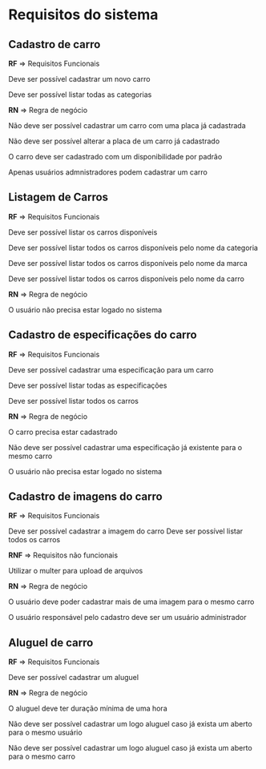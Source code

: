 # Requisitos do sistema

## Cadastro de carro

**RF** => Requisitos Funcionais

Deve ser possível cadastrar um novo carro

Deve ser possível listar todas as categorias

**RN** => Regra de negócio

Não deve ser possível cadastrar um carro com uma placa já cadastrada

Não deve ser possível alterar a placa de um carro já cadastrado

O carro deve ser cadastrado com um disponibilidade por padrão

Apenas usuários admnistradores podem cadastrar um carro

## Listagem de Carros

**RF** => Requisitos Funcionais

Deve ser possível listar os carros disponíveis

Deve ser possível listar todos os carros disponíveis pelo nome da categoria

Deve ser possível listar todos os carros disponíveis pelo nome da marca

Deve ser possível listar todos os carros disponíveis pelo nome da carro

**RN** => Regra de negócio

O usuário não precisa estar logado no sistema

## Cadastro de especificações do carro

**RF** => Requisitos Funcionais

Deve ser possível cadastrar uma especificação para um carro

Deve ser possível listar todas as especificações

Deve ser possível listar todos os carros

**RN** => Regra de negócio

O carro precisa estar cadastrado

Não deve ser possível cadastrar uma especificação já existente para o mesmo carro

O usuário não precisa estar logado no sistema

## Cadastro de imagens do carro

**RF** => Requisitos Funcionais

Deve ser possível cadastrar a imagem do carro
Deve ser possível listar todos os carros

**RNF** => Requisitos não funcionais

Utilizar o multer para upload de arquivos

**RN** => Regra de negócio

O usuário deve poder cadastrar mais de uma imagem para o mesmo carro

O usuário responsável pelo cadastro deve ser um usuário administrador

## Aluguel de carro

**RF** => Requisitos Funcionais

Deve ser possível cadastrar um aluguel

**RN** => Regra de negócio

O aluguel deve ter duração mínima de uma hora

Não deve ser possível cadastrar um logo aluguel caso já exista um aberto para o mesmo usuário

Não deve ser possível cadastrar um logo aluguel caso já exista um aberto para o mesmo carro
